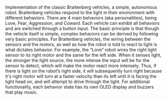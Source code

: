 Implementation of the classic Braitenberg vehicles, a simple, autonomous robot. Braitenberg vehicles respond to the light in their environment with different
behaviors. There are 4 main behaviors (aka personalities), being Love, Fear, Aggression, and Coward. Each vehicle can exhibit all behaviors and are switched
through a button input. The basic principle is that though the vehicle itself is simple, complex behaviors can be derived by following very basic principles. 
For Braitenberg vehicles, the wiring between the sensors and the motors, as well as how the robot is told to react to light is what dictates behavior. For example, 
the “Love” robot wires the right light sensor to its right motor and the same for the left side. When it senses light, the stronger the light source, the more 
intense the input will be for the sensor to detect, which will make the motor react more intensely. Thus, if there is light on the robot’s right side, it will
subsequently turn right because it's right motor will turn at a faster velocity than its left until it is facing the light head on, and will attempt to drive through the light.
For additional functionality, each behavior state has its own  OLED display and buzzers that play music. 
